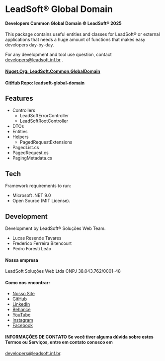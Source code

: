 ﻿#  LeadSoft® Global Domain
####  Developers Common Global Domain © LeadSoft® 2025
This package contains useful entities and classes for LeadSoft® or external applications that needs a huge amount of functions that makes easy developers day-by-day.
 
For any development and tool use question, contact developers@leadsoft.inf.br .

#### [Nuget.Org: LeadSoft.Common.GlobalDomain](https://www.nuget.org/packages/LeadSoft.Common.GlobalDomain)
#### [GitHub Repo: leadsoft-global-domain](https://github.com/LeadSoft-Solucoes-Web/leadsoft-global-domain)
 
##  Features  
- Controllers
  - LeadSoftErrorController
  - LeadSoftRootController
- DTOs
- Entities
- Helpers
  - PagedRequestExtensions
- PagedList.cs
- PagedRequest.cs
- PagingMetadata.cs
  
 ##  Tech  
Framework requirements to run:
 
- Microsoft .NET 9.0 
- Open Source (MIT License).
 
##  Development  
Development by LeadSoft® Soluções Web Team.
* Lucas Resende Tavares
* Frederico Ferreira Bitencourt
* Pedro Foresti Leão
 
#### Nossa empresa
LeadSoft Soluções Web Ltda
CNPJ 38.043.762/0001-48

#### Como nos encontrar:
- [Nosso Site](https://www.leadsoft.inf.br)
- [GitHub](https://github.com/LeadSoft-Solucoes-Web)
- [LinkedIn](https://www.linkedin.com/company/leadsoft-solucoes-web)
- [Behance](https://www.behance.net/leadsofsolue)
- [YouTube](https://www.youtube.com/@LeadsoftSolucoesWeb)
- [Instagram](https://www.instagram.com/leadsoft.inf/)
- [Facebook](https://www.facebook.com/leadsoft.inf.br)

#### INFORMAÇÕES DE CONTATO  Se você tiver alguma dúvida sobre estes Termos ou Serviços, entre em contato conosco em
[developers@leadsoft.inf.br](mailto:developers@leadsoft.inf.br).